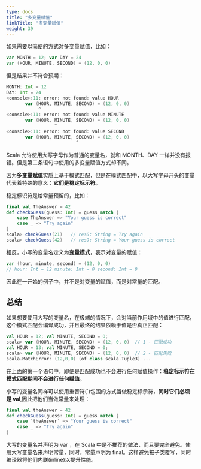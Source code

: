```yaml
---
type: docs
title: "多变量赋值"
linkTitle: "多变量赋值"
weight: 39
---
```


如果需要以简便的方式对多变量赋值，比如：

```scala
var MONTH = 12; var DAY = 24 
var (HOUR, MINUTE, SECOND) = (12, 0, 0)
```

但是结果并不符合预期：

```scala
MONTH: Int = 12
DAY: Int = 24
<console>:11: error: not found: value HOUR
       var (HOUR, MINUTE, SECOND) = (12, 0, 0)
            ^
<console>:11: error: not found: value MINUTE
       var (HOUR, MINUTE, SECOND) = (12, 0, 0)
                  ^
<console>:11: error: not found: value SECOND
       var (HOUR, MINUTE, SECOND) = (12, 0, 0)
                          ^
```

Scala 允许使用大写字母作为普通的变量名，就和 MONTH、DAY 一样并没有报错。但是第二条语句中使用的多变量赋值方式却不同。

因为**多变量赋值**实质上基于模式匹配，但是在模式匹配中，以大写字母开头的变量代表着特殊的意义：**它们是稳定标示符**。

稳定标识符是给常量预留的，比如：

```scala
final val TheAnswer = 42
def checkGuess(guess: Int) = guess match { 
	case TheAnswer => "Your guess is correct" 
	case _ => "Try again" 
}
scala> checkGuess(21) 	// res8: String = Try again
scala> checkGuess(42) 	// res9: String = Your guess is correct
```

相反，小写的变量名定义为**变量模式**，表示对变量的赋值：

```scala
var (hour, minute, second) = (12, 0, 0)
// hour: Int = 12 minute: Int = 0 second: Int = 0
```

因此在一开始的例子中，并不是对变量的赋值，而是对常量的匹配。

## 总结

如果想要使用大写的变量名，在极端的情况下，会对当前作用域中的值进行匹配，这个模式匹配会编译成功，并且最终的结果依赖于值是否真正匹配：

```scala
val HOUR = 12; val MINUTE, SECOND = 0;
scala> var (HOUR, MINUTE, SECOND) = (12, 0, 0)	// 1 - 匹配成功
val HOUR = 13; val MINUTE, SECOND = 0;
scala> var (HOUR, MINUTE, SECOND) = (12, 0, 0) 	// 2 - 匹配失败
scala.MatchError: (12,0,0) (of class scala.Tuple3) ...
```

在上面的第一个语句中，即便是匹配成功也不会进行任何赋值操作：**稳定标示符在模式匹配期间不会进行任何赋值**。

小写的变量名同样可以使用重音符(`)包围的方式当做稳定标示符，**同时它们必须是 val**,因此把他们当做常量来处理：

```scala
final val theAnswer = 42 
def checkGuess(guess: Int) = guess match { 
	case `theAnswer` => "Your guess is correct" 
	case _ => "Try again" 
}

```

大写的变量名并声明为 var ，在 Scala 中是不推荐的做法，而且要完全避免。使用大写变量名来声明常量，同时，常量声明为 final。这样避免被子类覆写，同时编译器将他们内联(inline)以提升性能。